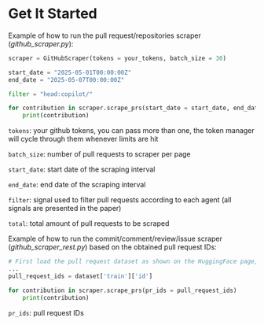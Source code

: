 # Get It Started 

Example of how to run the pull request/repositories scraper (*github_scraper.py*):

```python
scraper = GitHubScraper(tokens = your_tokens, batch_size = 30)

start_date = "2025-05-01T00:00:00Z"
end_date = "2025-05-07T00:00:00Z"

filter = "head:copilot/"

for contribution in scraper.scrape_prs(start_date = start_date, end_date = end_date, filter = filter, total = 5000)
    print(contribution)
```

```tokens```: your github tokens, you can pass more than one, the token manager will cycle through them whenever limits are hit 

```batch_size```: number of pull requests to scraper per page 

```start_date```: start date of the scraping interval 

```end_date```: end date of the scraping interval

```filter```: signal used to filter pull requests according to each agent (all signals are presented in the paper)

```total```: total amount of pull requests to be scraped

Example of how to run the commit/comment/review/issue scraper (*github_scraper_rest.py*) based on the obtained pull request IDs: 

```python
# First load the pull request dataset as shown on the HuggingFace page, then pass it to the scrape_prs method.
...
pull_request_ids = dataset['train']['id']

for contribution in scraper.scrape_prs(pr_ids = pull_request_ids)
    print(contribution)
```

```pr_ids```: pull request IDs 

